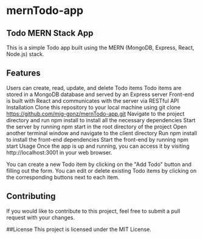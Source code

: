 # mernTodo-app

## Todo MERN Stack App
This is a simple Todo app built using the MERN (MongoDB, Express, React, Node.js) stack.

## Features
Users can create, read, update, and delete Todo items
Todo items are stored in a MongoDB database and served by an Express server
Front-end is built with React and communicates with the server via RESTful API
Installation
Clone this repository to your local machine using git clone https://github.com/mig-gonz/mernTodo-app.git
Navigate to the project directory and run npm install to install all the necessary dependencies
Start the server by running npm start in the root directory of the project
Open another terminal window and navigate to the client directory
Run npm install to install the front-end dependencies
Start the front-end by running npm start
Usage
Once the app is up and running, you can access it by visiting http://localhost:3001 in your web browser.

You can create a new Todo item by clicking on the "Add Todo" button and filling out the form. You can edit or delete existing Todo items by clicking on the corresponding buttons next to each item.

## Contributing
If you would like to contribute to this project, feel free to submit a pull request with your changes.

##License
This project is licensed under the MIT License.
